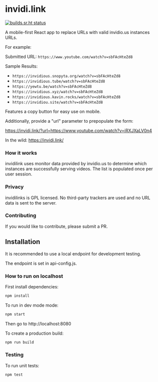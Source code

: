 # invidi.link

[![builds.sr.ht status](https://builds.sr.ht/~djlooop/invidi.link.svg)](https://builds.sr.ht/~djlooop/invidi.link?)

A mobile-first React app to replace URLs with valid invidio.us instances URLs.

For example:

Submitted URL: `https://www.youtube.com/watch?v=sbFAcHteZd8`

Sample Results:

-   `https://invidious.snopyta.org/watch?v=sbFAcHteZd8`
-   `https://invidious.tube/watch?v=sbFAcHteZd8`
-   `https://yewtu.be/watch?v=sbFAcHteZd8`
-   `https://invidious.xyz/watch?v=sbFAcHteZd8`
-   `https://invidious.kavin.rocks/watch?v=sbFAcHteZd8`
-   `https://invidiou.site/watch?v=sbFAcHteZd8`

Features a copy button for easy use on mobile.

Additionally, provide a "url" parameter to prepopulate the form:

https://invidi.link/?url=https://www.youtube.com/watch?v=iRXJXaLV0n4

In the wild: https://invidi.link/

### How it works

invidilink uses monitor data provided by invidio.us to determine which instances are successfully serving videos. The list is populated once
per user session.

### Privacy

invidilinks is GPL licensed. No third-party trackers are used and no
URL data is sent to the server.

### Contributing

If you would like to contribute, please submit a PR.

## Installation

It is recommended to use a local endpoint for development testing.

The endpoint is set in api-config.js.

### How to run on localhost

First install dependencies:

```sh
npm install
```

To run in dev mode mode:

```sh
npm start
```

Then go to http://localhost:8080

To create a production build:

```sh
npm run build
```

### Testing

To run unit tests:

```sh
npm test
```
